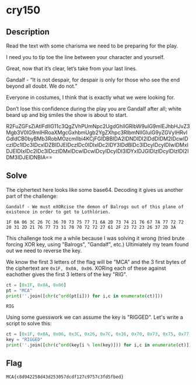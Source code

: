 # cry150

## Description
Read the text with some charisma we need to be preparing for the play.

I need you to tip toe the line between your character and yourself.

Great, now that it’s clear, let’s take from your last lines.

Gandalf - “It is not despair, for despair is only for those who see the end beyond all doubt. We do not.”

Everyone in costumes, I think that is exactly what we were looking for.

Don’t lose this confidence during the play you are Gandalf after all; white beard up and big smiles the show is about to start.

R2FuZGFsZiAtIFdlIG11c3QgZVhPUmNpc2UgdGhlIGRlbW9uIG9mIEJhbHJvZ3Mgb3V0IG9mIHRoaXMgcGxhbmUgb2YgZXhpc3RlbmNlIGluIG9yZGVyIHRvIGdldCB0byBMb3RobMOzcmllbi4KCjFGIDBBIDA2IDNDIDI2IDdDIDM2IDcwIDczIDc1IDc3IDcxIDZBIDJEIDczIDc0IDIxIDc2IDY3IDdBIDc3IDcyIDcyIDIwIDMxIDJEIDIxIDc2IDc3IDczIDMxIDcwIDcwIDcyIDcyIDI3IDYxIDJGIDIzIDcyIDIzIDI2IDM3IDJEIDNBIA==

## Solve
The ciphertext here looks like some base64. Decoding it gives us another part of the challenge:
```
Gandalf - We must eXORcise the demon of Balrogs out of this plane of existence in order to get to Lothlórien.

1F 0A 06 3C 26 7C 36 70 73 75 77 71 6A 2D 73 74 21 76 67 7A 77 72 72 20 31 2D 21 76 77 73 31 70 70 72 72 27 61 2F 23 72 23 26 37 2D 3A
```

This challenge took me a while because I was solving it wrong (tried brute forcing XOR key, using "Balrogs", "Gandalf", etc.) Ultimiately my team found out we need to reverse the key.

We know the first 3 letters of the flag will be "MCA" and the 3 first bytes of the ciphertext are `0x1F, 0x0A, 0x06`. XORing each of these against eachother gives the first 3 letters of the key "RIG".

```python
ct = [0x1F, 0x0A, 0x06]
pt = "MCA"
print(''.join([chr(c^ord(pt[i])) for i,c in enumerate(ct)]))
```
```
RIG
```

Using some guesswork we can assume the key is "RIGGED". Let's write a script to solve this:
```python
ct = [0x1F, 0x0A, 0x06, 0x3C, 0x26, 0x7C, 0x36, 0x70, 0x73, 0x75, 0x77, 0x71, 0x6A, 0x2D, 0x73, 0x74, 0x21, 0x76, 0x67, 0x7A, 0x77, 0x72, 0x72, 0x20, 0x31, 0x2D, 0x21, 0x76, 0x77, 0x73, 0x31, 0x70, 0x70, 0x72, 0x72, 0x27, 0x61, 0x2F, 0x23, 0x72, 0x23, 0x26, 0x37, 0x2D, 0x3A]
key = "RIGGED"
print(''.join([chr(c^ord(key[i % len(key)])) for i,c in enumerate(ct)]))
```

## Flag
```
MCA{c8d942258d43d253057dcdf127c9757c3fd5fbed}
```